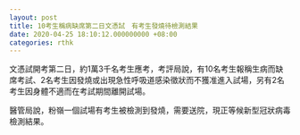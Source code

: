 ```yaml
---
layout: post
title: 10考生稱病缺席第二日文憑試　有考生發燒待檢測結果
date: 2020-04-25 18:10:12.000000000 +08:00
categories: rthk
---
```


文憑試開考第二日，約1萬3千名考生應考，考評局說，有10名考生報稱生病而缺席考試、2名考生因發燒或出現急性呼吸道感染徵狀而不獲准進入試場，另有2名考生因身體不適而在考試期間離開試場。

醫管局說，粉嶺一個試場有考生被檢測到發燒，需要送院，現正等候新型冠狀病毒檢測結果。
